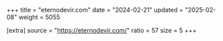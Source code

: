 +++
title = "eternodevir.com"
date = "2024-02-21"
updated = "2025-02-08"
weight = 5055

[extra]
source = "https://eternodevir.com/"
ratio = 57
size = 5
+++
